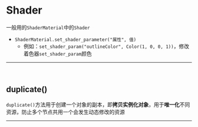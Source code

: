 # Shader
一般用的``ShaderMaterial``中的``Shader``
-  ``ShaderMaterial.set_shader_parameter("属性", 值)``
    - 例如：``set_shader_param("outlineColor", Color(1, 0, 0, 1))``，修改着色器``set_shader_param``颜色

***
<br>

## duplicate()
``duplicate()``方法用于创建一个对象的副本，即**拷贝实例化对象**，用于**唯一化**不同资源，防止多个节点共用一个会发生动态修改的资源

***
<br>
